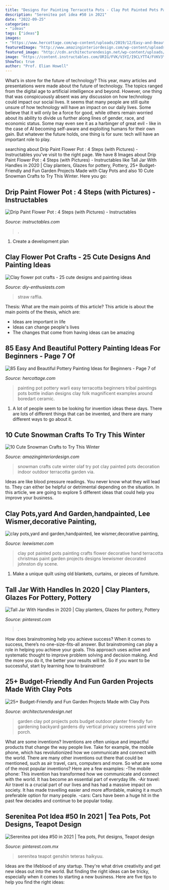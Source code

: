 ```yaml
---
title: "Designs For Painting Terracotta Pots - Clay Pot Painted Pots Painting Crafts Flower Decorative Hand Terracotta Christmas Paint Garden Projects Designs Leewismer Decorated Johnston Diy Scene"
description: "Serenitea pot idea #50 in 2021"
date: "2022-09-25"
categories:
- "ideas"
tags: ["ideas"]
images:
- "https://www.hercottage.com/wp-content/uploads/2019/12/Easy-and-Beautiful-Pottery-Painting-Ideas-for-Beginners-50.jpg"
featuredImage: "http://www.amazinginteriordesign.com/wp-content/uploads/2016/10/10-cute-snowman-crafts-to-try-this-winter-10.jpg"
featured_image: "http://cdn.architecturendesign.net/wp-content/uploads/2015/05/AD-Clay-Pot-Garden-Projects-17.jpg"
image: "https://content.instructables.com/ORIG/FVK/V3YI/I9CLYTT4/FVKV3YII9CLYTT4.jpg?auto=webp&amp;frame=1"
ShowToc: true
author: "Prof. Elian Howell"
---
```



What’s in store for the future of technology?
This year, many articles and presentations were made about the future of technology. The topics ranged from the digital age to artificial intelligence and beyond. However, one thing that was conspicuously absent was any discussion on how technology could impact our social lives. 
It seems that many people are still quite unsure of how technology will have an impact on our daily lives. Some believe that it will only be a force for good, while others remain worried about its ability to divide us further along lines of gender, race, and economic status. Some may even see it as a harbinger of great evil - like in the case of AI becoming self-aware and exploiting humans for their own gain. But whatever the future holds, one thing is for sure: tech will have an important role to play.

	

		
searching about Drip Paint Flower Pot : 4 Steps (with Pictures) - Instructables you've visit to the right page. We have 8 Images about Drip Paint Flower Pot : 4 Steps (with Pictures) - Instructables like Tall Jar With Handles in 2020 | Clay planters, Glazes for pottery, Pottery, 25+ Budget-Friendly and Fun Garden Projects Made with Clay Pots and also 10 Cute Snowman Crafts to Try This Winter. Here you go:
		
    
## Drip Paint Flower Pot : 4 Steps (with Pictures) - Instructables

<img loading=lazy src="https://content.instructables.com/ORIG/FVK/V3YI/I9CLYTT4/FVKV3YII9CLYTT4.jpg?auto=webp&amp;frame=1" onerror="this.onerror=null;this.src='https://tse3.mm.bing.net/th?id=OIP.TL0rtgbLRXsNFUY7L7T2WwHaGL&amp;pid=15.1';" alt="Drip Paint Flower Pot : 4 Steps (with Pictures) - Instructables">

_Source: instructables.com_

>. 

	

1. Create a development plan 

    
## Clay Flower Pot Crafts - 25 Cute Designs And Painting Ideas

<img loading=lazy src="https://www.diy-enthusiasts.com/wp-content/uploads/2015/02/clay-flower-pot-crafts-people-raffia-hair-garden-decoration-idea.jpg" onerror="this.onerror=null;this.src='https://tse3.mm.bing.net/th?id=OIP.K--m2lLLfkXyEVzSbaj_hgHaKd&amp;pid=15.1';" alt="Clay flower pot crafts - 25 cute designs and painting ideas">

_Source: diy-enthusiasts.com_

>straw raffia. 

	

Thesis: What are the main points of this article?
This article is about the main points of the thesis, which are: 
- Ideas are important in life
- Ideas can change people's lives
- The changes that come from having ideas can be amazing

    
## 85 Easy And Beautiful Pottery Painting Ideas For Beginners - Page 7 Of

<img loading=lazy src="https://www.hercottage.com/wp-content/uploads/2019/12/Easy-and-Beautiful-Pottery-Painting-Ideas-for-Beginners-50.jpg" onerror="this.onerror=null;this.src='https://tse1.mm.bing.net/th?id=OIP.o2bKx19UxNs1PGdWYNKFlwHaLH&amp;pid=15.1';" alt="85 Easy and Beautiful Pottery Painting Ideas for Beginners - Page 7 of">

_Source: hercottage.com_

>painting pot pottery warli easy terracotta beginners tribal paintings pots bottle indian designs clay folk magnificent examples around boredart ceramic. 

	

1. A lot of people seem to be looking for invention ideas these days. There are lots of different things that can be invented, and there are many different ways to go about it. 

    
## 10 Cute Snowman Crafts To Try This Winter

<img loading=lazy src="http://www.amazinginteriordesign.com/wp-content/uploads/2016/10/10-cute-snowman-crafts-to-try-this-winter-10.jpg" onerror="this.onerror=null;this.src='https://tse2.mm.bing.net/th?id=OIP.8CQDh1Rp1G_3aRo9XEBKXAHaLE&amp;pid=15.1';" alt="10 Cute Snowman Crafts to Try This Winter">

_Source: amazinginteriordesign.com_

>snowman crafts cute winter olaf try pot clay painted pots decoration indoor outdoor terracotta garden via. 

	

Ideas are like blood pressure readings. You never know what they will lead to. They can either be helpful or detrimental depending on the situation. In this article, we are going to explore 5 different ideas that could help you improve your business.

    
## Clay Pots,yard And Garden,handpainted, Lee Wismer,decorative Painting,

<img loading=lazy src="http://www.leewismer.com/clay_pot_scene.jpg" onerror="this.onerror=null;this.src='https://tse1.mm.bing.net/th?id=OIP.hR6M8nAOYULgtqpop0cuAwHaG1&amp;pid=15.1';" alt="clay pots,yard and garden,handpainted, lee wismer,decorative painting,">

_Source: leewismer.com_

>clay pot painted pots painting crafts flower decorative hand terracotta christmas paint garden projects designs leewismer decorated johnston diy scene. 

	

1. Make a unique quilt using old blankets, curtains, or pieces of furniture.

    
## Tall Jar With Handles In 2020 | Clay Planters, Glazes For Pottery, Pottery

<img loading=lazy src="https://i.pinimg.com/736x/10/40/2c/10402cea5f37c2f076cfcbe31433527d.jpg" onerror="this.onerror=null;this.src='https://tse3.mm.bing.net/th?id=OIP.sbzR7NhU7XZd2BxOTWkBvgHaKH&amp;pid=15.1';" alt="Tall Jar With Handles in 2020 | Clay planters, Glazes for pottery, Pottery">

_Source: pinterest.com_

>. 

	

How does brainstroming help you achieve success?
When it comes to success, there’s no one-size-fits-all answer. But brainstroming can play a role in helping you achieve your goals. This approach uses active and systematic thought to improve problem solving and decision making. And the more you do it, the better your results will be. So if you want to be successful, start by learning how to brainstrom!

    
## 25+ Budget-Friendly And Fun Garden Projects Made With Clay Pots

<img loading=lazy src="http://cdn.architecturendesign.net/wp-content/uploads/2015/05/AD-Clay-Pot-Garden-Projects-17.jpg" onerror="this.onerror=null;this.src='https://tse4.mm.bing.net/th?id=OIP.IfYYEa_W5cOX4yt9_wgRcgHaLH&amp;pid=15.1';" alt="25+ Budget-Friendly and Fun Garden Projects Made with Clay Pots">

_Source: architecturendesign.net_

>garden clay pot projects pots budget outdoor planter friendly fun gardening backyard gardens diy vertical privacy screens yard wire porch. 

	

What are some inventions?
Inventions are often unique and impactful products that change the way people live. Take for example, the mobile phone, which has revolutionized how we communicate and connect with the world. There are many other inventions out there that could be mentioned, such as air travel, cars, computers and more. So what are some of the most popular inventions? Here are a few examples: 
-The mobile phone: This invention has transformed how we communicate and connect with the world. It has become an essential part of everyday life. 
-Air travel: Air travel is a crucial part of our lives and has had a massive impact on society. It has made travelling easier and more affordable, making it a much preferable option for many people. 
-cars: Cars have been a huge hit in the past few decades and continue to be popular today.

    
## Serenitea Pot Idea #50 In 2021 | Tea Pots, Pot Designs, Teapot Design

<img loading=lazy src="https://i.pinimg.com/736x/3b/f9/30/3bf930d89b0d57fc672e7fdf137eefd3.jpg" onerror="this.onerror=null;this.src='https://tse4.mm.bing.net/th?id=OIP.8awkZQXP4nAeiZgHNkbEdQHaEK&amp;pid=15.1';" alt="Serenitea pot idea #50 in 2021 | Tea pots, Pot designs, Teapot design">

_Source: pinterest.com.mx_

>serenitea teapot genshin teteras haikyuu. 

	

Ideas are the lifeblood of any startup. They're what drive creativity and get new ideas out into the world. But finding the right ideas can be tricky, especially when it comes to starting a new business. Here are five tips to help you find the right ideas: 

